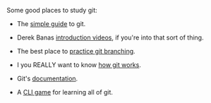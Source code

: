 Some good places to study git:     
   * The [simple guide](http://rogerdudler.github.io/git-guide/) to git.  
   * Derek Banas [introduction videos](https://www.youtube.com/watch?v=r63f51ce84A), if you're into that sort of thing.  
   * The best place to [practice git branching](http://learngitbranching.js.org/).  
   * I you REALLY want to know [how git works](https://www.youtube.com/watch?v=1ffBJ4sVUb4&list=TLj1nt5nzukA8).    
   * Git's [documentation](https://git-scm.com/documentation).  
 
   * A [CLI game](https://www.git-game.com) for learning all of git.   